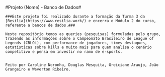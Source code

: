 #Projeto (Nome) - Banco de Dados#


    ###Este projeto foi realizado durante a formação da Turma 3 da [Resilia](https://www.resilia.work/) e encerra o Módulo 2 do curso, referente a bancos de dados.###
    
    Neste repositório temos as queries (pesquisas) formuladas pelo grupo, trazendo as informações sobre o Campeonato Brasileiro de League of Legends (CBLOL), com performance de jogadores, times destaques, estatísticas sobre kills e muito mais para quem analisa o cenário competitivo e pensa em investir no ramo de e-sports.


    Feito por Caroline Noronha, Douglas Mesquita, Greiciane Araujo, João Grangeiro e Weverton Ribeiro.
